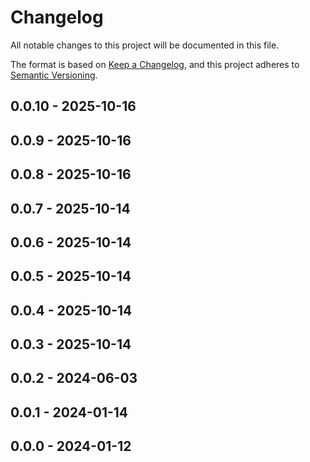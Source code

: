 # Changelog

All notable changes to this project will be documented in this file.

The format is based on [Keep a Changelog](https://keepachangelog.com/en/1.0.0/),
and this project adheres to [Semantic Versioning](https://semver.org/spec/v2.0.0.html).

## 0.0.10 - 2025-10-16

## 0.0.9 - 2025-10-16

## 0.0.8 - 2025-10-16

## 0.0.7 - 2025-10-14

## 0.0.6 - 2025-10-14

## 0.0.5 - 2025-10-14

## 0.0.4 - 2025-10-14

## 0.0.3 - 2025-10-14

## 0.0.2 - 2024-06-03

## 0.0.1 - 2024-01-14

## 0.0.0 - 2024-01-12
